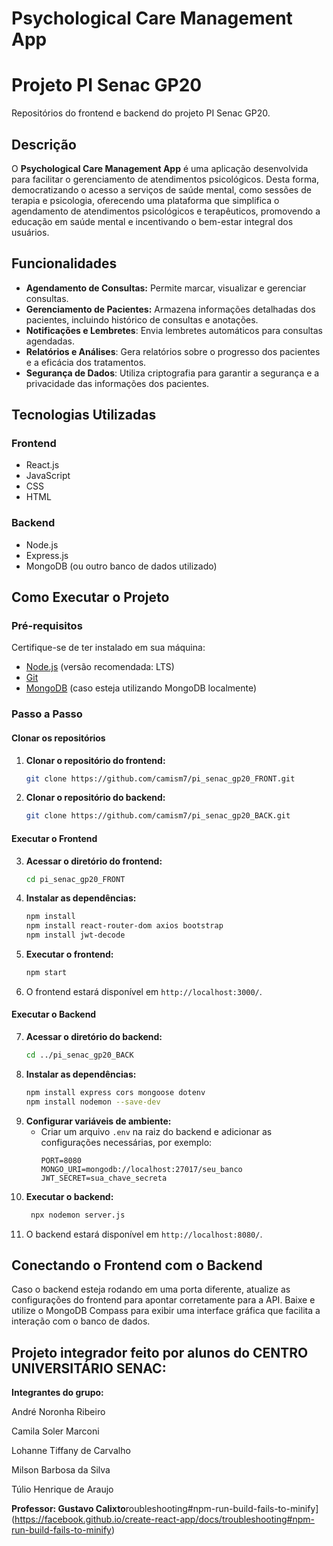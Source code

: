 # Psychological Care Management App

# Projeto PI Senac GP20
Repositórios do frontend e backend do projeto PI Senac GP20.

## Descrição
O **Psychological Care Management App** é uma aplicação desenvolvida para facilitar o gerenciamento de atendimentos psicológicos. Desta forma, democratizando o acesso a serviços de saúde mental, como sessões de terapia e psicologia, oferecendo uma plataforma que simplifica o agendamento de atendimentos psicológicos e terapêuticos, promovendo a educação em saúde mental e incentivando o bem-estar integral dos usuários.

## Funcionalidades
- **Agendamento de Consultas:** Permite marcar, visualizar e gerenciar consultas.
- **Gerenciamento de Pacientes:** Armazena informações detalhadas dos pacientes, incluindo histórico de consultas e anotações.
- **Notificações e Lembretes**: Envia lembretes automáticos para consultas agendadas.
- **Relatórios e Análises**: Gera relatórios sobre o progresso dos pacientes e a eficácia dos tratamentos.
- **Segurança de Dados**: Utiliza criptografia para garantir a segurança e a privacidade das informações dos pacientes.

## Tecnologias Utilizadas
### Frontend
- React.js
- JavaScript
- CSS
- HTML

### Backend
- Node.js
- Express.js
- MongoDB (ou outro banco de dados utilizado)

## Como Executar o Projeto

### Pré-requisitos
Certifique-se de ter instalado em sua máquina:
- [Node.js](https://nodejs.org/) (versão recomendada: LTS)
- [Git](https://git-scm.com/)
- [MongoDB](https://www.mongodb.com/) (caso esteja utilizando MongoDB localmente)

### Passo a Passo
#### Clonar os repositórios
1. **Clonar o repositório do frontend:**
   ```sh
   git clone https://github.com/camism7/pi_senac_gp20_FRONT.git
   ```
2. **Clonar o repositório do backend:**
   ```sh
   git clone https://github.com/camism7/pi_senac_gp20_BACK.git
   ```

#### Executar o Frontend
3. **Acessar o diretório do frontend:**
   ```sh
   cd pi_senac_gp20_FRONT
   ```
4. **Instalar as dependências:**
   ```sh
   npm install
   npm install react-router-dom axios bootstrap
   npm install jwt-decode
   ```
5. **Executar o frontend:**
   ```sh
   npm start
   ```
6. O frontend estará disponível em `http://localhost:3000/`.

#### Executar o Backend
7. **Acessar o diretório do backend:**
   ```sh
   cd ../pi_senac_gp20_BACK
   ```
8. **Instalar as dependências:**
   ```sh
   npm install express cors mongoose dotenv
   npm install nodemon --save-dev
   ```
9. **Configurar variáveis de ambiente:**
   - Criar um arquivo `.env` na raiz do backend e adicionar as configurações necessárias, por exemplo:
     ```env
     PORT=8080
     MONGO_URI=mongodb://localhost:27017/seu_banco
     JWT_SECRET=sua_chave_secreta
     ```
10. **Executar o backend:**
    ```sh
     npx nodemon server.js
    ```
11. O backend estará disponível em `http://localhost:8080/`.

## Conectando o Frontend com o Backend
Caso o backend esteja rodando em uma porta diferente, atualize as configurações do frontend para apontar corretamente para a API.
Baixe e utilize o MongoDB Compass para exibir uma interface gráfica que facilita a interação com o banco de dados.


## Projeto integrador feito por alunos do CENTRO UNIVERSITÁRIO SENAC:

**Integrantes do grupo:**

André Noronha Ribeiro

Camila Soler Marconi

Lohanne Tiffany de Carvalho

Milson Barbosa da Silva

Túlio Henrique de Araujo


**Professor: Gustavo Calixto**roubleshooting#npm-run-build-fails-to-minify](https://facebook.github.io/create-react-app/docs/troubleshooting#npm-run-build-fails-to-minify)
